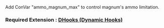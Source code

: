Add ConVar "ammo_magnum_max" to control magnum's ammo limitation.
<br>
### Required Extension : [DHooks (Dynamic Hooks)](http://forums.alliedmods.net/showthread.php?p=2588686#post2588686)
